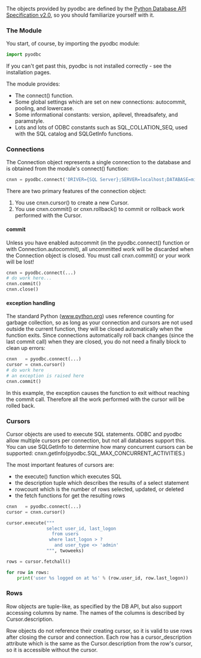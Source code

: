 The objects provided by pyodbc are defined by the [Python Database API Specification v2.0](https://www.python.org/dev/peps/pep-0249/), so you should familiarize yourself with it.

### The Module
You start, of course, by importing the pyodbc module:
```python
import pyodbc
```
If you can't get past this, pyodbc is not installed correctly - see the installation pages.

The module provides:

* The connect() function.
* Some global settings which are set on new connections: autocommit, pooling, and lowercase.
* Some informational constants: version, apilevel, threadsafety, and paramstyle.
* Lots and lots of ODBC constants such as SQL_COLLATION_SEQ, used with the SQL catalog and SQLGetInfo functions.

### Connections
The Connection object represents a single connection to the database and is obtained from the module's connect() function:
```python
cnxn = pyodbc.connect('DRIVER={SQL Server};SERVER=localhost;DATABASE=mine;UID=me;PWD=pwd')
```
There are two primary features of the connection object:

1. You use cnxn.cursor() to create a new Cursor.
1. You use cnxn.commit() or cnxn.rollback() to commit or rollback work performed with the Cursor.

#### commit
Unless you have enabled autocommit (in the pyodbc.connect() function or with Connection.autocommit), all uncommitted work will be discarded when the Connection object is closed. You must call cnxn.commit() or your work will be lost!
```python
cnxn = pyodbc.connect(...)
# do work here...
cnxn.commit()
cnxn.close()
```
#### exception handling
The standard Python (www.python.org) uses reference counting for garbage collection, so as long as your connection and cursors are not used outside the current function, they will be closed automatically when the function exits. Since connections automatically roll back changes (since the last commit call) when they are closed, you do not need a finally block to clean up errors:
```python
cnxn   = pyodbc.connect(...)
cursor = cnxn.cursor()
# do work here
# an exception is raised here
cnxn.commit()
```
In this example, the exception causes the function to exit without reaching the commit call. Therefore all the work performed with the cursor will be rolled back.

### Cursors
Cursor objects are used to execute SQL statements. ODBC and pyodbc allow multiple cursors per connection, but not all databases support this. You can use SQLGetInfo to determine how many concurrent cursors can be supported: cnxn.getInfo(pyodbc.SQL_MAX_CONCURRENT_ACTIVITIES.)

The most important features of cursors are:

* the execute() function which executes SQL
* the description tuple which describes the results of a select statement
* rowcount which is the number of rows selected, updated, or deleted
* the fetch functions for get the resulting rows

```python
cnxn   = pyodbc.connect(...)
cursor = cnxn.cursor()

cursor.execute("""
               select user_id, last_logon
                 from users
                where last_logon > ?
                  and user_type <> 'admin'
               """, twoweeks)

rows = cursor.fetchall()

for row in rows:
    print('user %s logged on at %s' % (row.user_id, row.last_logon))
```
### Rows
Row objects are tuple-like, as specified by the DB API, but also support accessing columns by name. The names of the columns is described by Cursor.description.

Row objects do not reference their creating cursor, so it is valid to use rows after closing the cursor and connection. Each row has a cursor_description attribute which is the same as the Cursor.description from the row's cursor, so it is accessible without the cursor.